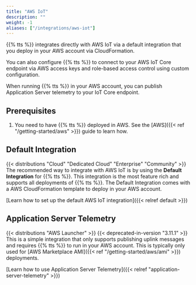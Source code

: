 ```yaml
---
title: "AWS IoT"
description: ""
weight: -1
aliases: ["/integrations/aws-iot"]
---
```


{{% tts %}} integrates directly with AWS IoT via a default integration that you deploy in your AWS account via CloudFormation.

You can also configure {{% tts %}} to connect to your AWS IoT Core endpoint via AWS access keys and role-based access control using custom configuration.

<!--more-->

When running {{% tts %}} in your AWS account, you can publish Application Server telemetry to your IoT Core endpoint.

## Prerequisites

1. You need to have {{% tts %}} deployed in AWS. See the [AWS]({{< ref "/getting-started/aws" >}}) guide to learn how.

## Default Integration 

{{< distributions "Cloud" "Dedicated Cloud" "Enterprise" "Community" >}} The recommended way to integrate with AWS IoT is by using the **Default Integration** for {{% tts %}}. This integration is the most feature rich and supports all deployments of {{% tts %}}. The Default Integration comes with a AWS CloudFormation template to deploy in your AWS account.

[Learn how to set up the default AWS IoT integration]({{< relref default >}})

## Application Server Telemetry 

{{< distributions "AWS Launcher" >}} {{< deprecated-in-version "3.11.1" >}} This is a simple integration that only supports publishing uplink messages and requires {{% tts %}} to run in your AWS account. This is typically only used for [AWS Marketplace AMI]({{< ref "/getting-started/aws/ami" >}}) deployments.

[Learn how to use Application Server Telemetry]({{< relref "application-server-telemetry" >}})
